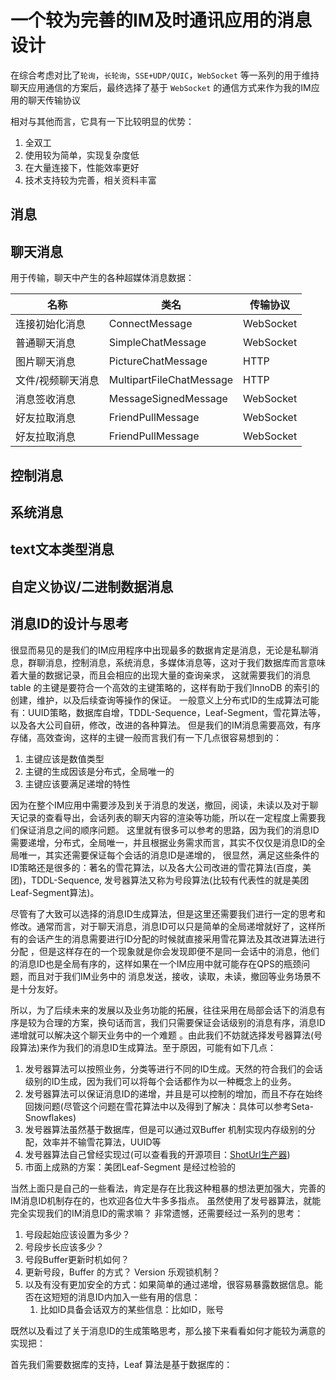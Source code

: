 # 一个较为完善的IM及时通讯应用的消息设计


在综合考虑对比了`轮询`，`长轮询`，`SSE+UDP/QUIC`，`WebSocket` 等一系列的用于维持聊天应用通信的方案后，最终选择了基于 `WebSocket` 的通信方式来作为我的IM应用的聊天传输协议

相对与其他而言，它具有一下比较明显的优势：
1. 全双工
2. 使用较为简单，实现复杂度低
3. 在大量连接下，性能效率更好
4. 技术支持较为完善，相关资料丰富


## 消息
## 聊天消息
用于传输，聊天中产生的各种超媒体消息数据：


| 名称        | 类名                       | 传输协议      |
|-----------|--------------------------|-----------|
| 连接初始化消息   | ConnectMessage           | WebSocket |
| 普通聊天消息    | SimpleChatMessage        | WebSocket |
| 图片聊天消息    | PictureChatMessage       | HTTP      |
| 文件/视频聊天消息 | MultipartFileChatMessage | HTTP      |
| 消息签收消息    | MessageSignedMessage     | WebSocket |
| 好友拉取消息    | FriendPullMessage        | WebSocket |
| 好友拉取消息    | FriendPullMessage        | WebSocket |




## 控制消息
## 系统消息

## text文本类型消息




## 自定义协议/二进制数据消息

## 消息ID的设计与思考
很显而易见的是我们的IM应用程序中出现最多的数据肯定是消息，无论是私聊消息，群聊消息，控制消息，系统消息，多媒体消息等，这对于我们数据库而言意味着大量的数据记录，而且会相应的出现大量的查询亲求，
这就需要我们的消息table 的主键是要符合一个高效的主键策略的，这样有助于我们InnoDB 的索引的创建，维护，以及后续查询等操作的保证。
一般意义上分布式ID的生成算法可能有：UUID策略，数据库自增，TDDL-Sequence，Leaf-Segment，雪花算法等，以及各大公司自研，修改，改进的各种算法。
但是我们的IM消息需要高效，有序存储，高效查询，这样的主键一般而言我们有一下几点很容易想到的：
1. 主键应该是数值类型
2. 主键的生成因该是分布式，全局唯一的
3. 主键应该要满足递增的特性

因为在整个IM应用中需要涉及到关于消息的发送，撤回，阅读，未读以及对于聊天记录的查看导出，会话列表的聊天内容的渲染等功能，所以在一定程度上需要我们保证消息之间的顺序问题。
这里就有很多可以参考的思路，因为我们的消息ID需要递增，分布式，全局唯一，并且根据业务需求而言，其实不仅仅是消息ID的全局唯一，其实还需要保证每个会话的消息ID是递增的，
很显然，满足这些条件的ID策略还是很多的：著名的雪花算法，以及各大公司改进的雪花算法(百度，美团)，TDDL-Sequence, 发号器算法又称为号段算法(比较有代表性的就是美团Leaf-Segment算法)。


尽管有了大致可以选择的消息ID生成算法，但是这里还需要我们进行一定的思考和修改。通常而言，对于聊天消息，消息ID可以只是简单的全局递增就好了，这样所有的会话产生的消息需要进行ID分配的时候就直接采用雪花算法及其改进算法进行分配
，但是这样存在的一个现象就是你会发现即便不是同一会话中的消息，他们的消息ID也是全局有序的，这样如果在一个IM应用中就可能存在QPS的瓶颈问题，而且对于我们IM业务中的
消息发送，接收，读取，未读，撤回等业务场景不是十分友好。

所以，为了后续未来的发展以及业务功能的拓展，往往采用在局部会话下的消息有序是较为合理的方案，换句话而言，我们只需要保证会话级别的消息有序，消息ID递增就可以解决这个聊天业务中的一个难题
。由此我们不妨就选择发号器算法(号段算法)来作为我们的消息ID生成算法。至于原因，可能有如下几点：
1. 发号器算法可以按照业务，分类等进行不同的ID生成。天然的符合我们的会话级别的ID生成，因为我们可以将每个会话都作为以一种概念上的业务。
2. 发号器算法可以保证消息ID的递增，并且是可以控制的增加，而且不存在始终回拨问题(尽管这个问题在雪花算法中以及得到了解决：具体可以参考Seta-Snowflakes)
3. 发号器算法虽然基于数据库，但是可以通过双Buffer 机制实现内存级别的分配，效率并不输雪花算法，UUID等
4. 发号器算法自己曾经实现过(可以查看我的开源项目：[ShotUrl生产器](https://github.com/HK-hub/Short-URL))
5. 市面上成熟的方案：美团Leaf-Segment 是经过检验的

当然上面只是自己的一些看法，肯定是存在比我这种粗暴的想法更加强大，完善的IM消息ID机制存在的，也欢迎各位大牛多多指点。
虽然使用了发号器算法，就能完全实现我们的IM消息ID的需求嘛？ 非常遗憾，还需要经过一系列的思考：
1. 号段起始应该设置为多少？
2. 号段步长应该多少？
3. 号段Buffer更新时机如何？
4. 更新号段，Buffer 的方式？ Version 乐观锁机制？
5. 以及有没有更加安全的方式：如果简单的通过递增，很容易暴露数据信息。能否在这短短的消息ID内加入一些有用的信息：
   1. 比如ID具备会话双方的某些信息：比如ID，账号



既然以及看过了关于消息ID的生成策略思考，那么接下来看看如何才能较为满意的实现把：

首先我们需要数据库的支持，Leaf 算法是基于数据库的：






